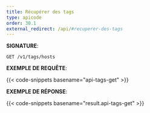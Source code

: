 ```yaml
---
title: Récupérer des tags
type: apicode
order: 30.1
external_redirect: /api/#recuperer-des-tags
---
```


**SIGNATURE**:

`GET /v1/tags/hosts`

**EXEMPLE DE REQUÊTE**:

{{< code-snippets basename="api-tags-get" >}}

**EXEMPLE DE RÉPONSE**:

{{< code-snippets basename="result.api-tags-get" >}}
